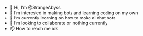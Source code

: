 - 👋 Hi, I’m @StrangeAbyss
- 👀 I’m interested in making bots and learning coding on my own
- 🌱 I’m currently learning on how to make ai chat bots
- 💞️ I’m looking to collaborate on nothing currently
- 📫 How to reach me idk

<!---
StrangeAbyss/StrangeAbyss is a ✨ special ✨ repository because its `README.md` (this file) appears on your GitHub profile.
You can click the Preview link to take a look at your changes.
--->
